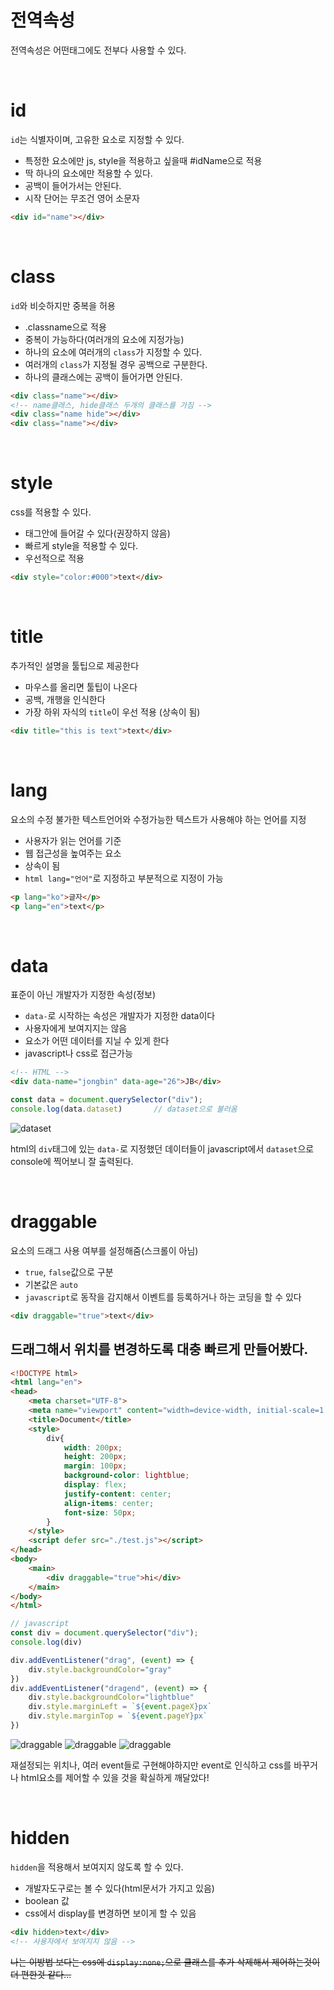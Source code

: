 # 전역속성
전역속성은 어떤태그에도 전부다 사용할 수 있다.

<br>

# id
`id`는 식별자이며, 고유한 요소로 지정할 수 있다.

- 특정한 요소에만 js, style을 적용하고 싶을때 #idName으로 적용
- 딱 하나의 요소에만 적용할 수 있다.
- 공백이 들어가서는 안된다.
- 시작 단어는 무조건 영어 소문자

```html
<div id="name"></div>
```

<br>

# class
`id`와 비슷하지만 중복을 허용

- .classname으로 적용
- 중복이 가능하다(여러개의 요소에 지정가능)
- 하나의 요소에 여러개의 `class`가 지정할 수 있다.
- 여러개의 `class`가 지정될 경우 공백으로 구분한다.
- 하나의 클래스에는 공백이 들어가면 안된다.

```html
<div class="name"></div>
<!-- name클래스, hide클래스 두개의 클래스를 가짐 -->
<div class="name hide"></div>        
<div class="name"></div>
```

<br>

# style
css를 적용할 수 있다.   

- 태그안에 들어갈 수 있다(권장하지 않음)
- 빠르게 style을 적용할 수 있다.
- 우선적으로 적용

```html
<div style="color:#000">text</div>
```

<br>

# title
추가적인 설명을 툴팁으로 제공한다

- 마우스를 올리면 툴팁이 나온다
- 공백, 개행을 인식한다
- 가장 하위 자식의 `title`이 우선 적용 (상속이 됨)

```html
<div title="this is text">text</div>
```

<br>

# lang
요소의 수정 불가한 텍스트언어와 수정가능한 텍스트가 사용해야 하는 언어를 지정

- 사용자가 읽는 언어를 기준
- 웹 접근성을 높여주는 요소
- 상속이 됨
- `html lang="언어"`로 지정하고 부분적으로 지정이 가능

```html
<p lang="ko">글자</p>
<p lang="en">text</p>
```

<br>

# data
표준이 아닌 개발자가 지정한 속성(정보)

- `data-`로 시작하는 속성은 개발자가 지정한 data이다
- 사용자에게 보여지지는 않음
- 요소가 어떤 데이터를 지닐 수 있게 한다
- javascript나 css로 접근가능

```html
<!-- HTML -->
<div data-name="jongbin" data-age="26">JB</div>
```

```javascript
const data = document.querySelector("div");
console.log(data.dataset)       // dataset으로 불러옴
```
![dataset](./img/dataset.png)

html의 `div`태그에 있는 `data-`로 지정했던 데이터들이 javascript에서 `dataset`으로 console에 찍어보니 잘 출력된다.

<br>

# draggable
요소의 드래그 사용 여부를 설정해줌(스크롤이 아님)

- `true`, `false`값으로 구분
- 기본값은 `auto`
- `javascript`로 동작을 감지해서 이벤트를 등록하거나 하는 코딩을 할 수 있다

```html
<div draggable="true">text</div>
```

## 드래그해서 위치를 변경하도록 대충 빠르게 만들어봤다.

```html
<!DOCTYPE html>
<html lang="en">
<head>
    <meta charset="UTF-8">
    <meta name="viewport" content="width=device-width, initial-scale=1.0">
    <title>Document</title>
    <style>
        div{
            width: 200px; 
            height: 200px; 
            margin: 100px; 
            background-color: lightblue;
            display: flex;
            justify-content: center;
            align-items: center;
            font-size: 50px;
        }
    </style>
    <script defer src="./test.js"></script>
</head>
<body>
    <main>
        <div draggable="true">hi</div>
    </main>
</body>
</html>
```

```javascript
// javascript
const div = document.querySelector("div");
console.log(div)

div.addEventListener("drag", (event) => {
    div.style.backgroundColor="gray"
})
div.addEventListener("dragend", (event) => {
    div.style.backgroundColor="lightblue"
    div.style.marginLeft = `${event.pageX}px`
    div.style.marginTop = `${event.pageY}px`
})
```

![draggable](./img/draggable1.png)
![draggable](./img/draggable2.png)
![draggable](./img/draggable3.png)

재설정되는 위치나, 여러 event들로 구현해야하지만 event로 인식하고 css를 바꾸거나 html요소를 제어할 수 있을 것을 확실하게 깨달았다!


<br>

# hidden
`hidden`을 적용해서 보여지지 않도록 할 수 있다.

- 개발자도구로는 볼 수 있다(html문서가 가지고 있음)
- boolean 값
- css에서 display를 변경하면 보이게 할 수 있음

```html
<div hidden>text</div>
<!-- 사용자에서 보여지지 않음 -->
```

~~나는 이방법 보다는 css에 `display:none;`으로 클래스를 추가 삭제해서 제어하는것이 더 편한것 같다...~~


